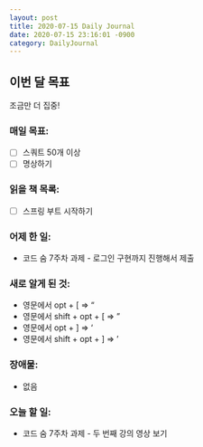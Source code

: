 ```yaml
---
layout: post
title: 2020-07-15 Daily Journal
date: 2020-07-15 23:16:01 -0900
category: DailyJournal
---
```


## 이번 달 목표
조금만 더 집중!

### 매일 목표:
- [ ] 스쿼트 50개 이상
- [ ] 명상하기

### 읽을 책 목록:
- [ ] 스프링 부트 시작하기

### 어제 한 일:
* 코드 숨 7주차 과제 - 로그인 구현까지 진행해서 제출

### 새로 알게 된 것:
* 영문에서 opt + [ => “
* 영문에서 shift + opt + [ => ”
* 영문에서 opt + ] => ‘
* 영문에서 shift + opt + ] => ’

### 장애물:
* 없음

### 오늘 할 일:
* 코드 숨 7주차 과제 - 두 번째 강의 영상 보기
